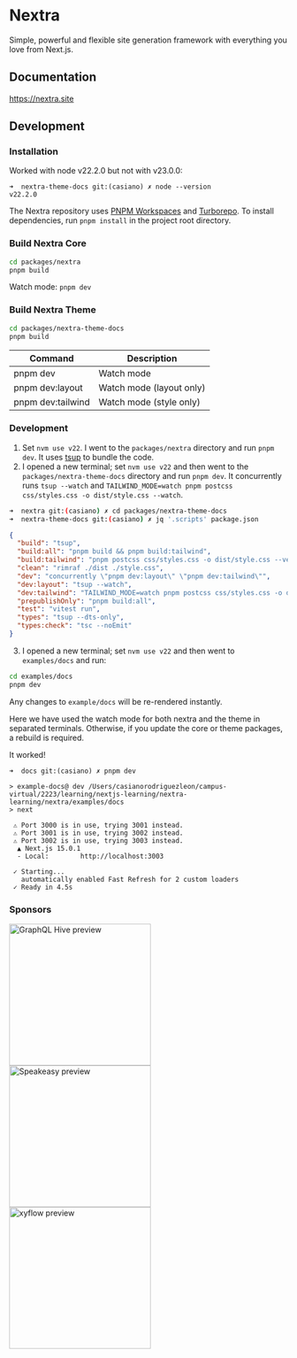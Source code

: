 # Nextra

Simple, powerful and flexible site generation framework with everything you love
from Next.js.

## Documentation

https://nextra.site

## Development

### Installation

Worked with node v22.2.0 but not with v23.0.0:

```
➜  nextra-theme-docs git:(casiano) ✗ node --version
v22.2.0
```

The Nextra repository uses [PNPM Workspaces](https://pnpm.io/workspaces) and
[Turborepo](https://github.com/vercel/turborepo). To install dependencies, run
`pnpm install` in the project root directory.

### Build Nextra Core

```bash
cd packages/nextra
pnpm build
```

Watch mode: `pnpm dev`

### Build Nextra Theme

```bash
cd packages/nextra-theme-docs
pnpm build
```

| Command           | Description              |
| ----------------- | ------------------------ |
| pnpm dev          | Watch mode               |
| pnpm dev:layout   | Watch mode (layout only) |
| pnpm dev:tailwind | Watch mode (style only)  |

### Development

1. Set `nvm use v22`. I went to the `packages/nextra` directory and run `pnpm dev`. It uses [tsup](https://tsup.egoist.sh/) to bundle the code.
2. I opened a new terminal; set `nvm use v22` and then went to the `packages/nextra-theme-docs` directory and run `pnpm dev`. It concurrently runs `tsup --watch` and `TAILWIND_MODE=watch pnpm postcss css/styles.css -o dist/style.css --watch`.

  ```bash
  ➜  nextra git:(casiano) ✗ cd packages/nextra-theme-docs 
  ➜  nextra-theme-docs git:(casiano) ✗ jq '.scripts' package.json 
  ```
  ```json 
  {
    "build": "tsup",
    "build:all": "pnpm build && pnpm build:tailwind",
    "build:tailwind": "pnpm postcss css/styles.css -o dist/style.css --verbose",
    "clean": "rimraf ./dist ./style.css",
    "dev": "concurrently \"pnpm dev:layout\" \"pnpm dev:tailwind\"",
    "dev:layout": "tsup --watch",
    "dev:tailwind": "TAILWIND_MODE=watch pnpm postcss css/styles.css -o dist/style.css --watch",
    "prepublishOnly": "pnpm build:all",
    "test": "vitest run",
    "types": "tsup --dts-only",
    "types:check": "tsc --noEmit"
  }
  ```
3. I opened a new terminal; set `nvm use v22` and then went to `examples/docs` and run:

  ```bash
  cd examples/docs
  pnpm dev
  ```

  Any changes to `example/docs` will be re-rendered instantly.

Here we have used the watch mode for both nextra and the theme in separated terminals.
Otherwise, if you update the core or theme packages, a rebuild is required. 


It worked!

```
➜  docs git:(casiano) ✗ pnpm dev

> example-docs@ dev /Users/casianorodriguezleon/campus-virtual/2223/learning/nextjs-learning/nextra-learning/nextra/examples/docs
> next

 ⚠ Port 3000 is in use, trying 3001 instead.
 ⚠ Port 3001 is in use, trying 3002 instead.
 ⚠ Port 3002 is in use, trying 3003 instead.
  ▲ Next.js 15.0.1
  - Local:        http://localhost:3003

 ✓ Starting...
   automatically enabled Fast Refresh for 2 custom loaders
 ✓ Ready in 4.5s
 ```

### Sponsors

<div>
 <a href="https://the-guild.dev/graphql/hive?utm_source=github&utm_campaign=nextra&utm_content=logolink">
   <img src="/docs/pages/showcase/graphql-hive.png" alt="GraphQL Hive preview" width="256">
 </a>
 <a href="https://speakeasyapi.dev/docs?utm_source=github&utm_campaign=nextra&utm_content=logolink">
   <img src="/docs/pages/showcase/speakeasy.png" alt="Speakeasy preview" width="256">
 </a>
 <a href="https://xyflow.com?utm_source=github&utm_campaign=nextra&utm_content=logolink">
   <img src="/docs/pages/showcase/xyflow.jpg" alt="xyflow preview" width="256">
 </a>
</div>
